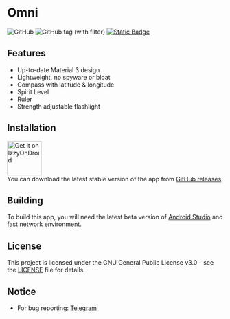 # Omni
![GitHub](https://img.shields.io/github/license/AkaneFoundation/Omni?style=flat-square&logoColor=white&labelColor=black&color=white)
![GitHub tag (with filter)](https://img.shields.io/github/v/tag/AkaneFoundation/Omni?style=flat-square&logoColor=white&labelColor=black&color=white)
[![Static Badge](https://img.shields.io/badge/Telegram-Content?style=flat-square&logo=telegram&logoColor=black&color=white)](https://t.me/AkaneDev)

## Features
- Up-to-date Material 3 design
- Lightweight, no spyware or bloat
- Compass with latitude & longitude
- Spirit Level
- Ruler
- Strength adjustable flashlight

## Installation
[<img src="https://gitlab.com/IzzyOnDroid/repo/-/raw/master/assets/IzzyOnDroid.png" alt="Get it on IzzyOnDroid" height="80">](https://apt.izzysoft.de/fdroid/index/apk/uk.akane.omni)<br>
You can download the latest stable version of the app from [GitHub releases](https://github.com/AkaneFoundation/Omni/releases/latest).

## Building
To build this app, you will need the latest beta version of [Android Studio](https://developer.android.com/studio) and fast network environment.

## License
This project is licensed under the GNU General Public License v3.0 - see the [LICENSE](https://github.com/AkaneFoundation/Omni/blob/master/LICENSE) file for details.

## Notice
- For bug reporting: [Telegram](https://t.me/AkaneDev)
